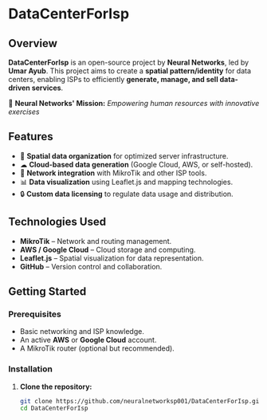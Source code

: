 # DataCenterForIsp  

## Overview  
**DataCenterForIsp** is an open-source project by **Neural Networks**, led by **Umar Ayub**. This project aims to create a **spatial pattern/identity** for data centers, enabling ISPs to efficiently **generate, manage, and sell data-driven services**.  

🚀 **Neural Networks' Mission:** *Empowering human resources with innovative exercises*  

## Features  
- 📌 **Spatial data organization** for optimized server infrastructure.  
- ☁ **Cloud-based data generation** (Google Cloud, AWS, or self-hosted).  
- 📡 **Network integration** with MikroTik and other ISP tools.  
- 📊 **Data visualization** using Leaflet.js and mapping technologies.  
- 🔒 **Custom data licensing** to regulate data usage and distribution.  

## Technologies Used  
- **MikroTik** – Network and routing management.  
- **AWS / Google Cloud** – Cloud storage and computing.  
- **Leaflet.js** – Spatial visualization for data representation.  
- **GitHub** – Version control and collaboration.  

## Getting Started  

### Prerequisites  
- Basic networking and ISP knowledge.  
- An active **AWS** or **Google Cloud** account.  
- A MikroTik router (optional but recommended).  

### Installation  
1. **Clone the repository:**  
   ```sh
   git clone https://github.com/neuralnetworksp001/DataCenterForIsp.git
   cd DataCenterForIsp
